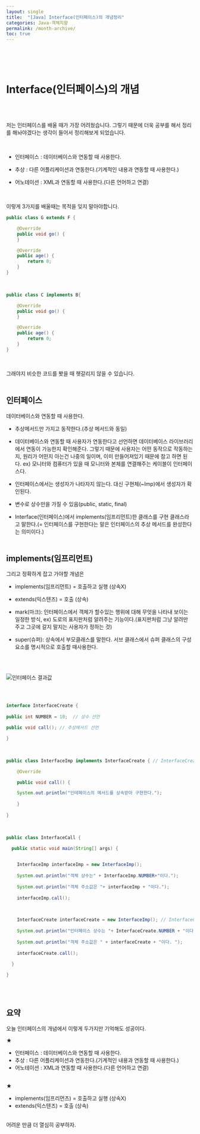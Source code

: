 ```yaml
---
layout: single
title:  "[Java] Interface(인터페이스)의 개념정리"
categories: Java-객체지향
permalink: /month-archive/
toc: true
---
```



<br/><br/><br/>

# Interface(인터페이스)의 개념 #

<br/><br/>

저는 인터페이스를 배울 때가 가장 어려웠습니다. 그렇기 때문에 더욱 공부를 해서 정리를 해놔야겠다는 생각이 들어서 정리해보게 되었습니다. 

<br/>

 - 인터페이스 : 데이터베이스와 연동할 때 사용한다.

 - 추상 : 다른 어플리케이션과 연동한다.(기계적인 내용과 연동할 때 사용한다.)

 - 어노테이션 : XML과 연동할 때 사용한다.(다른 언어하고 연결)

 <br/>

이렇게 3가지를 배울때는 목적을 잊지 말아야합니다. 
<br/>

```java
public class G extends F {

	@Override
	public void go() {
	}

	@Override
	public age() {
		return 0;
	}
}
```
<br/>


```java
public class C implements B{

	@Override
	public void go() {
	}

	@Override
	public age() {
		return 0;
	}
}
```
<br/>

그래야지 비슷한 코드를 봣을 때 헷갈리지 않을 수 있습니다.
<br/><br/>


## 인터페이스 ##

데이터베이스와 연동할 때 사용한다. 
<br/>
- 추상메서드만 가지고 동작한다.(추상 메서드와 동일)

- 데이터베이스와 연동할 때 사용자가 연동한다고 선언하면 데이터베이스 라이브러리에서 연동이 가능한지 확인해준다. 그렇기 때문에 사용자는 어떤 동작으로 작동하는지, 원리가 어떤지 아는건 나중의 일이며, 이미 만들어져있기 때문에 참고 하면 된다. 
ex) 모니터와 컴퓨터가 있을 때 모니터와 본체를 연결해주는 케이블이 인터페이스다. 

- 인터페이스에서는 생성자가 나타자지 않는다. 대신 구현체(~Imp)에서 생성자가 확인된다.

- 변수로 상수만을 가질 수 있음(public, static, final)

- Interface(인터페이스)에서 implements(임프리먼트)한 클래스를 구현 클래스라고 말한다.(= 인터페이스를 구현한다는 말은 인터페이스의 추상 메서드를 완성한다는 의미이다.)
<br/><br/>


## implements(임프리먼트) ##

그리고 정확하게 잡고 가야할 개념은 

- implements(임프리먼트) = 호출하고 실행 (상속X)
- extends(익스텐즈) = 호출 (상속)


- mark(마크): 인터페이스에서 객체가 할수있는 행위에 대해 무엇을 나타내 보이는 일정한 방식, 
              ex) 도로의 표지판처럼 알려주는 기능이다.(표지판처럼 그냥 알려만 주고 그곳에 갈지 말지는 사용자가 정하는 것)

- super(슈퍼): 상속에서 부모클래스를 말한다. 서브 클래스에서 슈퍼 클래스의 구성 요소를 명시적으로 호출할 때사용한다.

<br/><br/>


 ![인터페이스 결과값](https:/images/2023-03-13-interface/예제%20결과값.JPG) 

<br/>




```java

interface InterfaceCreate {
	
public int NUMBER = 10;  // 상수 선언

public void call(); // 추상메서드 선언

}

```

<br/>


```java
public class InterfaceImp implements InterfaceCreate { // InterfaceCreate에 정의된 추상 메서드를 InterfaceImp에서 구현한다.

	@Override

	public void call() {

	System.out.println("인테페이스의 메서드를 상속받아 구현한다.");
		
	}
    
}
```

<br/>


```java
public class InterfaceCall {

  public static void main(String[] args) {
	

	InterfaceImp interfaceImp = new InterfaceImp();
	
	System.out.println("객체 상수는" + InterfaceImp.NUMBER+"이다.");
	
	System.out.println("객체 주소값은 "+ interfaceImp + "이다.");
	
	interfaceImp.call();

	
	
	InterfaceCreate interfaceCreate = new InterfaceImp(); // InterfaceCreate타입이며, InterfaceCreate클래스에 있는 NUMBER과 call메서드만 사용할 수 있다.
	
	System.out.println("인터페이스 상수는 "+ InterfaceCreate.NUMBER + "이다." );
	
	System.out.println("객체 주소값은 " + interfaceCreate + "이다. ");
	
	interfaceCreate.call();
	
  }

}
```

<br/><br/>


## 요약 ##
오늘 인터페이스의 개념에서 이렇게 두가지만 기억해도 성공이다. 
<br/>

★ 
<br/>
 - 인터페이스 : 데이터베이스와 연동할 때 사용한다. 
 - 추상 : 다른 어플리케이션과 연동한다.(기계적인 내용과 연동할 때 사용한다.) 
 - 어노테이션 : XML과 연동할 때 사용한다.(다른 언어하고 연결) 
<br/><br/>

★
<br/>
- implements(임프리먼츠) = 호출하고 실행 (상속X)
- extends(익스텐즈) = 호출 (상속)
<br/><br/>

어려운 만큼 더 열심히 공부하자.